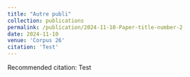 ```yaml
---
title: "Autre publi"
collection: publications
permalink: /publication/2024-11-10-Paper-title-number-2
date: 2024-11-10
venue: 'Corpus 26'
citation: 'Test'
---
```

Recommended citation: Test